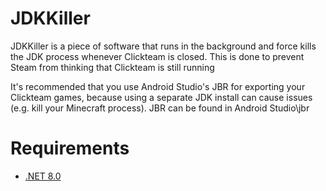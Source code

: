 # JDKKiller
JDKKiller is a piece of software that runs in the background and force kills the JDK process whenever Clickteam is closed. This is done to prevent Steam from thinking that Clickteam is still running

It's recommended that you use Android Studio's JBR for exporting your Clickteam games, because using a separate JDK install can cause issues (e.g. kill your Minecraft process).
JBR can be found in Android Studio\jbr

# Requirements
- [.NET 8.0](https://dotnet.microsoft.com/en-us/download/dotnet/8.0)
